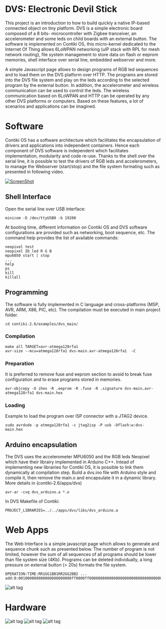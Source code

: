 # DVS: Electronic Devil Stick
This project is an introduction to how to build quickly a native IP-based connected object on tiny platform. 
DVS is a simple electronic board composed of a 8 bits- microcontroller with Zigbee tranceiver, an accelerometer and some leds on child boards with an external button.
The software is implemented on Contiki OS, this micro-kernel dedicated to the Internet Of Thing allows 6LoWPAN networking (uIP stack with RPL for mesh network routing),
file system management to store data on flash or eeprom memories, shell interface over serial line, embedded webserver and more.

A simple Javascript page allows to design programs of RGB led sequences and to load them on the DVS platform over HTTP.
The programs are stored into the DVS file system and play on the leds according to the selected program by the external button.
In addition, the accelerometer and wireless communication can be used to control the leds. 
The wireless communication based on 6LoWPAN and HTTP can be operated by any other DVS platforms or computers.
Based on these features, a lot of scenarios and applications can be imagined. 

# Software
Contiki OS has a software architecture which facilitates the encapsulation of drivers and applications into independent containers.
Hence each component of DVS software is independent which facilitates implementation, modularity and code re-use.
Thanks to the shell over the serial line, it is possible to test the drivers of RGB leds and accelerometers, to manage the Webserver (start/stop) and the file system formating such as presented in following video.

[![ScreenShot](http://duhart-clement.fr/imgs/dvs.png)](https://youtu.be/-myyth4NgPw)

## Shell Interface
Open the serial line over USB interface:
```
minicom -D /dev/ttyUSB0 -b 19200
```
At booting time, different information on Contiki OS and DVS software configurations are provided such as networking, boot sequence, etc.
The command help provides the list of available commands:
```
neopixel test
neopixel ID_led R G B
mpu6050 start | stop
...
help
ps
kill
killall

```
## Programming
The software is fully implemented in C language and cross-platforms (MSP, AVR, ARM, X86, PIC, etc). The compilation must be executed in main project folder.
```
cd contiki-2.6/examples/dvs_main/
```
### Compilation
```
make all TARGET=avr-atmega128rfa1
avr-size --mcu=atmega128rfa1 dvs-main.avr-atmega128rfa1  -C
```

### Preparation
It is preferred to remove fuse and eeprom section to avoid to break fuse configuration and to erase programs stored in memories.
```
avr-objcopy -O ihex -R .eeprom -R .fuse -R .signature dvs-main.avr-atmega128rfa1 dvs-main.hex
```

### Loading
Example to load the program over ISP connector with a JTAG2 device.
```
sudo avrdude -p atmega128rfa1 -c jtag2isp -P usb -Uflash:w:dvs-main.hex
```
### 

## Arduino encapsulation
The DVS uses the accelerometer MPU6050 and the RGB leds Neopixel which have their librairy implemented in Arduino C++. 
Intead of implementing new librairies for Contiki OS, it is possible to link them dynamically at compilation step. 
Build a dvs.ino file with Arduino style and compile it, then remove the main.o and encapsulate it in a dynamic library.
More details in (contiki-2.6/apps/dvs)
```
avr-ar -cvq dvs_arduino.a *.o
```

In DVS Makefile of Contiki:
```
PROJECT_LIBRARIES=../../apps/dvs/libs/dvs_arduino.a
```

# Web Apps
The Web Interface is a simple javascript page which allows to generate and sequence chunk such as presented below. 
The number of program is not limited, however the sum of all sequences of all programs should be lower than file system size (4Kb).
Programs can be deleted individually, a long pressure on external button (> 20s) formats the file system.
```
OPERATION:TIME:RR1GG1BB1RR2GG2BB2 ...
add:0:001000000000000000000000ff0000ff0000000000000000000000000000000000000000ff0000ff0000000000000000000000
```

![alt tag](http://duhart-clement.fr/imgs/dvs-web.png)


# Hardware
![alt tag](http://duhart-clement.fr/imgs/dvs-web.png)
![alt tag](http://duhart-clement.fr/imgs/dvs-web.png)
![alt tag](http://duhart-clement.fr/imgs/dvs-web.png)
